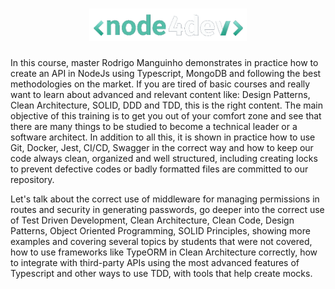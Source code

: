 <h1 align="center">
    <img width="50%"  alt="Node4Devs Logo" title="Node4Devs Logo" src="./readme/assets/images/nodefourdevs-logo.png" />
</h1>

In this course, master Rodrigo Manguinho demonstrates in practice how to create an API in NodeJs using Typescript, MongoDB and following the best methodologies on the market. If you are tired of basic courses and really want to learn about advanced and relevant content like: Design Patterns, Clean Architecture, SOLID, DDD and TDD, this is the right content. The main objective of this training is to get you out of your comfort zone and see that there are many things to be studied to become a technical leader or a software architect. In addition to all this, it is shown in practice how to use Git, Docker, Jest, CI/CD, Swagger in the correct way and how to keep our code always clean, organized and well structured, including creating locks to prevent defective codes or badly formatted files are committed to our repository.

Let's talk about the correct use of middleware for managing permissions in routes and security in generating passwords, go deeper into the correct use of Test Driven Development, Clean Architecture, Clean Code, Design Patterns, Object Oriented Programming, SOLID Principles, showing more examples and covering several topics by students that were not covered, how to use frameworks like TypeORM in Clean Architecture correctly, how to integrate with third-party APIs using the most advanced features of Typescript and other ways to use TDD, with tools that help create mocks.
